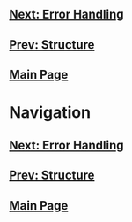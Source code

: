 ## [Next: Error Handling](error.md)
## [Prev: Structure](struct.md)
## [Main Page](index.md)

# Navigation

## [Next: Error Handling](error.md)
## [Prev: Structure](struct.md)
## [Main Page](index.md)